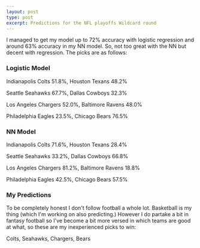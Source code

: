 ```yaml
---
layout: post
type: post
excerpt: Predictions for the NFL playoffs Wildcard round
---
```


I managed to get my model up to 72% accuracy with logistic regression and around 63% accuracy in my NN model. So, not too great with the NN but decent with regression. The picks are as follows:

### Logistic Model
Indianapolis Colts    51.8%, Houston Texans        48.2%

Seattle Seahawks      67.7%, Dallas Cowboys        32.3%

Los Angeles Chargers  52.0%, Baltimore Ravens      48.0%

Philadelphia Eagles   23.5%, Chicago Bears         76.5%

### NN Model
Indianapolis Colts    71.6%, Houston Texans        28.4%

Seattle Seahawks      33.2%, Dallas Cowboys        66.8%

Los Angeles Chargers  81.2%, Baltimore Ravens      18.8%

Philadelphia Eagles   42.5%, Chicago Bears         57.5%

### My Predictions
To be completely honest I don't follow football a whole lot. Basketball is my thing (which I'm working on also predicting.) However I do partake a bit in fantasy football so I've become a bit more versed in which teams are good at what, so these are my inexperienced picks to win:

Colts, Seahawks, Chargers, Bears
